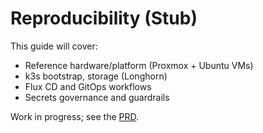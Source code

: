 # Reproducibility (Stub)

This guide will cover:
- Reference hardware/platform (Proxmox + Ubuntu VMs)
- k3s bootstrap, storage (Longhorn)
- Flux CD and GitOps workflows
- Secrets governance and guardrails

Work in progress; see the [PRD](PRD-LumaCore.md).
